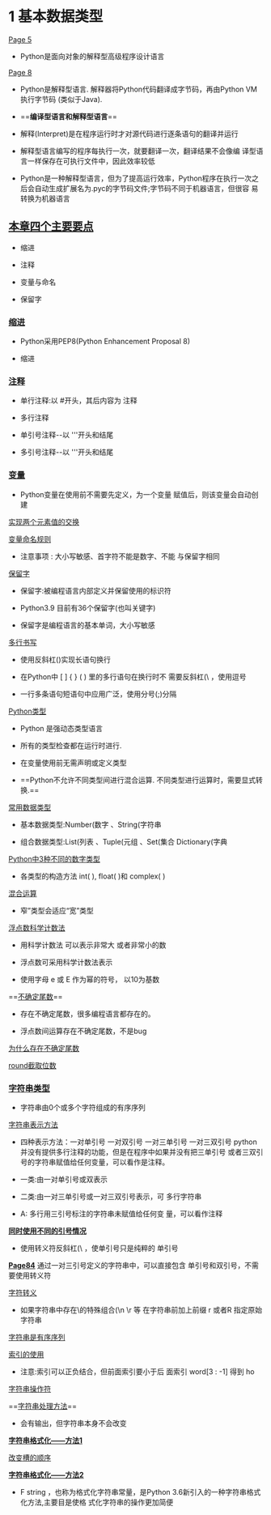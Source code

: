 # 1 基本数据类型

[Page 5](x-devonthink-item://44970812-7562-40AD-8125-E23EFE0FFD20?page=4)
-   Python是面向对象的解释型高级程序设计语言

[Page 8](x-devonthink-item://44970812-7562-40AD-8125-E23EFE0FFD20?page=7)

-   Python是解释型语言. 解释器将Python代码翻译成字节码，再由Python VM执行字节码 (类似于Java).

-  ==**编译型语言和解释型语言**==
    
-   解释(Interpret)是在程序运行时才对源代码进行逐条语句的翻译并运行
    
-   解释型语言编写的程序每执行一次，就要翻译一次，翻译结果不会像编 译型语言一样保存在可执行文件中，因此效率较低
    
-   Python是一种解释型语言，但为了提高运行效率，Python程序在执行一次之 后会自动生成扩展名为.pyc的字节码文件;字节码不同于机器语言，但很容 易转换为机器语言

## [本章四个主要要点](x-devonthink-item://44970812-7562-40AD-8125-E23EFE0FFD20?page=33)

-   缩进
    
-   注释
    
-   变量与命名
    
-   保留字


### [缩进](x-devonthink-item://44970812-7562-40AD-8125-E23EFE0FFD20?page=38)

-   Python采用PEP8(Python Enhancement Proposal 8)
    
-   缩进

### [注释](x-devonthink-item://44970812-7562-40AD-8125-E23EFE0FFD20?page=40)
    
-   单行注释:以 #开头，其后内容为 注释
    
-   多行注释
    
-   单引号注释--以 '''开头和结尾
    
-   多引号注释--以 '''开头和结尾


### [变量](x-devonthink-item://44970812-7562-40AD-8125-E23EFE0FFD20?page=41)
-   Python变量在使用前不需要先定义，为一个变量 赋值后，则该变量会自动创建

[实现两个元素值的交换](x-devonthink-item://44970812-7562-40AD-8125-E23EFE0FFD20?page=43)

[变量命名规则](x-devonthink-item://44970812-7562-40AD-8125-E23EFE0FFD20?page=44)
-   注意事项 : 大小写敏感、首字符不能是数字、不能 与保留字相同

 [保留字](x-devonthink-item://44970812-7562-40AD-8125-E23EFE0FFD20?page=45)

-   保留字:被编程语言内部定义并保留使用的标识符
    
-   Python3.9 目前有36个保留字(也叫关键字)
    
-   保留字是编程语言的基本单词，大小写敏感

 [多行书写](x-devonthink-item://44970812-7562-40AD-8125-E23EFE0FFD20?page=47)

-   使用反斜杠(\)实现长语句换行
    
-   在Python中 [ ] { } ( ) 里的多行语句在换行时不 需要反斜杠(\ ，使用逗号
    
-   一行多条语句短语句中应用广泛，使用分号(;)分隔

[Python类型](x-devonthink-item://44970812-7562-40AD-8125-E23EFE0FFD20?page=48)

-   Python 是强动态类型语言
    
-   所有的类型检查都在运行时进行.
    
-   在变量使用前无需声明或定义类型
    
-   ==Python不允许不同类型间进行混合运算. 不同类型进行运算时，需要显式转换.==

[常用数据类型](x-devonthink-item://44970812-7562-40AD-8125-E23EFE0FFD20?page=50)

-   基本数据类型:Number(数字 、String(字符串
    
-   组合数据类型:List(列表 、Tuple(元组 、Set(集合 Dictionary(字典

[Python中3种不同的数字类型](x-devonthink-item://44970812-7562-40AD-8125-E23EFE0FFD20?page=51)

-   各类型的构造方法 int( ), float( )和 complex( )

 [混合运算](x-devonthink-item://44970812-7562-40AD-8125-E23EFE0FFD20?page=52)
-   窄”类型会适应“宽”类型

[浮点数科学计数法](x-devonthink-item://44970812-7562-40AD-8125-E23EFE0FFD20?page=60)

-   用科学计数法 可以表示非常大 或者非常小的数
    
-   浮点数可采用科学计数法表示
    
-   使用字母 e 或 E 作为幂的符号， 以10为基数

==[不确定尾数](x-devonthink-item://44970812-7562-40AD-8125-E23EFE0FFD20?page=61)==

-   存在不确定尾数，很多编程语言都存在的。
    
-   浮点数间运算存在不确定尾数，不是bug

[为什么存在不确定尾数](x-devonthink-item://44970812-7562-40AD-8125-E23EFE0FFD20?page=62)

[round截取位数](x-devonthink-item://44970812-7562-40AD-8125-E23EFE0FFD20?page=64)


### [字符串类型](x-devonthink-item://44970812-7562-40AD-8125-E23EFE0FFD20?page=75)

-   字符串由0个或多个字符组成的有序序列

[字符串表示方法](x-devonthink-item://44970812-7562-40AD-8125-E23EFE0FFD20?page=76)

-   四种表示方法：一对单引号 一对双引号 一对三单引号 一对三双引号 python并没有提供多行注释的功能，但是在程序中如果并没有把三单引号 或者三双引号的字符串赋值给任何变量，可以看作是注释。
    
-   一类:由一对单引号或双表示
    
-   二类:由一对三单引号或一对三双引号表示，可 多行字符串
    
-   A: 多行用三引号标注的字符串未赋值给任何变 量，可以看作注释

**[同时使用不同的引号情况](x-devonthink-item://44970812-7562-40AD-8125-E23EFE0FFD20?page=78)**

-   使用转义符反斜杠(\ ，使单引号只是纯粹的 单引号


**[Page84](x-devonthink-item://44970812-7562-40AD-8125-E23EFE0FFD20?page=83)**
通过一对三引号定义的字符串中，可以直接包含 单引号和双引号，不需要使用转义符


 [字符转义](x-devonthink-item://44970812-7562-40AD-8125-E23EFE0FFD20?page=80)

-   如果字符串中存在\的特殊组合(\n \r 等 在字符串前加上前缀 r 或者R 指定原始字符串

[字符串是有序序列](x-devonthink-item://44970812-7562-40AD-8125-E23EFE0FFD20?page=84)

[索引的使用](x-devonthink-item://44970812-7562-40AD-8125-E23EFE0FFD20?page=87)

-   注意:索引可以正负结合，但前面索引要小于后 面索引 word[3 : -1] 得到 ho

[字符串操作符](x-devonthink-item://44970812-7562-40AD-8125-E23EFE0FFD20?page=88)

==[字符串处理方法](x-devonthink-item://44970812-7562-40AD-8125-E23EFE0FFD20?page=90)==
    
-   会有输出，但字符串本身不会改变

**[字符串格式化——方法1](x-devonthink-item://44970812-7562-40AD-8125-E23EFE0FFD20?page=93)**

[改变槽的顺序](x-devonthink-item://44970812-7562-40AD-8125-E23EFE0FFD20?page=95)

**[字符串格式化——方法2](x-devonthink-item://44970812-7562-40AD-8125-E23EFE0FFD20?page=99)**

-   F string ，也称为格式化字符串常量，是Python 3.6新引入的一种字符串格式化方法,主要目是使格 式化字符串的操作更加简便